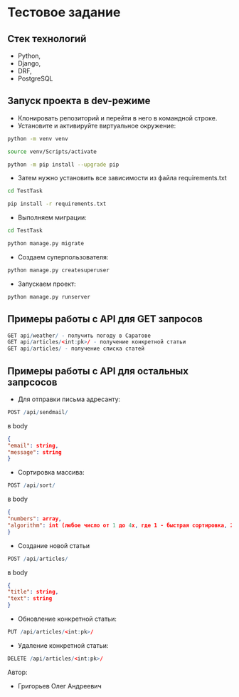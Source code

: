 # Тестовое задание

## Стек технологий

* Python,
* Django,
* DRF,
* PostgreSQL

## Запуск проекта в dev-режиме

- Клонировать репозиторий и перейти в него в командной строке.
- Установите и активируйте виртуальное окружение:

```bash
python -m venv venv
```

```bash
source venv/Scripts/activate
```

```bash
python -m pip install --upgrade pip
```

- Затем нужно установить все зависимости из файла requirements.txt

```bash
cd TestTask
```

```bash
pip install -r requirements.txt
```

- Выполняем миграции:

```bash
cd TestTask
```

```bash
python manage.py migrate
```

- Создаем суперпользователя:

```bash
python manage.py createsuperuser
```

- Запускаем проект:

```bash
python manage.py runserver
```

## Примеры работы с API для GET запросов

```r
GET api/weather/ - получить погоду в Саратове
GET api/articles/<int:pk>/ - получение конкретной статьи
GET api/articles/ - получение списка статей
```

## Примеры работы с API для остальных запрсосов

- Для отправки письма адресанту:

```r
POST /api/sendmail/
```

в body

```json
{
"email": string,
"message": string
}
```

- Сортировка массива:

```r
POST /api/sort/
```

в body

```json
{
"numbers": array,
"algorithm": int (любое число от 1 до 4х, где 1 - быстрая сортировка, 2 - пузырьковая, 3 - Timsort, 4 - вставками)
}
```

- Создание новой статьи

```r
POST /api/articles/
```

в body

```json
{
"title": string,
"text": string
}
```

- Обновление конкретной статьи:

```r
PUT /api/articles/<int:pk>/
```

- Удаление конкретной статьи:

```r
DELETE /api/articles/<int:pk>/
```



Автор: 
* Григорьев Олег Андреевич
